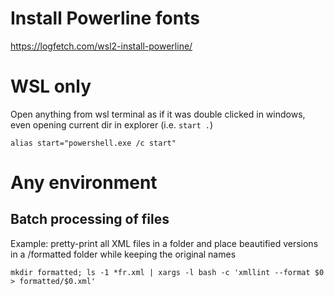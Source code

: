 # Install Powerline fonts
https://logfetch.com/wsl2-install-powerline/

# WSL only

Open anything from wsl terminal as if it was double clicked in windows, even opening current dir in explorer (i.e. `start .`)

```
alias start="powershell.exe /c start"
```

# Any environment

## Batch processing of files

Example: pretty-print all XML files in a folder and place beautified versions in a /formatted folder while keeping the original names

```
mkdir formatted; ls -1 *fr.xml | xargs -l bash -c 'xmllint --format $0 > formatted/$0.xml'
```
 
